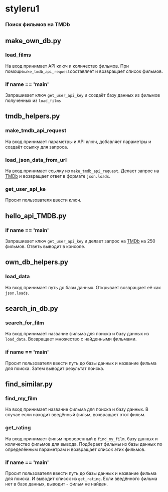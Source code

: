 # styleru1

### Поиск фильмов на TMDb

## make_own_db.py

### load_films

На вход принимает API ключ и количество фильмов. При помощи`make_tmdb_api_request`составляет и возвращает список фильмов.

### if __name__ == '__main__'

Запрашивает ключ `get_user_api_key` и создаёт базу данных из фильмов полученных из `load_films`

## tmdb_helpers.py

### make_tmdb_api_request

На вход принимает параметры и API ключ, добавляет параметры и создаёт ссылку для запроса.

### load_json_data_from_url

На вход принимает ссылку из `make_tmdb_api_request`. Делает запрос на [TMDb](https://www.themoviedb.org/movie) и возвращает ответ в формате `json.loads`.

### get_user_api_ke

Просит пользователя ввести ключ.

## hello_api_TMDB.py

### if __name__ == '__main__'

Запрашивает ключ `get_user_api_key` и делает запрос на [TMDb](https://www.themoviedb.org/movie) на 250 фильмов. Ответь выводит в консоле.

## own_db_helpers.py

### load_data

На вход принимает путь до базы данных. Открывает возвращает её как `json.loads`.

## search_in_db.py

### search_for_film

На вход принимает название фильма для поиска и базу данных из `load_data`. Возвращает множество с найденными фильмами.

### if __name__ == '__main__'

Просит пользователя ввести путь до базы данных и название фильма для поиска. Затем выводит результат поиска.

## find_similar.py

### find_my_film

На вход принимает название фильма для поиска и базу данных. В случае если находит введённый фильм, возвращает этот фильм.

### get_rating

На вход принимает фильм проверенный в `find_my_film`, базу данных и количество фильмов для вывода. Подберает фильмы из базы данных по определённым параметрам и возвращает список этих фильмов.

### if __name__ == '__main__'

Просит пользователя ввести путь до базы данных и название фильма для поиска. И выводит список из `get_rating`. Если введённого фильма нет в базе данных, выводит - фильм не найден.
